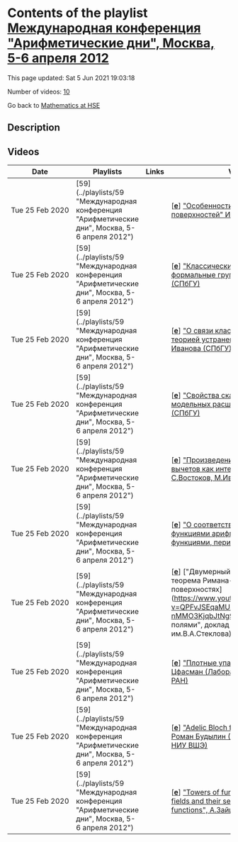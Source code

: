 # Contents of the playlist [Международная конференция "Арифметические дни", Москва, 5-6 апреля 2012](https://www.youtube.com/playlist?list=PLq3E5oubNNoB3h-nMMO3KjqbJtNg9jX-N)

This page updated: Sat 5 Jun 2021 19:03:18

Number of videos: [10](#videos)

Go back to [Mathematics at HSE](../README.md)

## Description



## Videos

|Date|Playlists|Links|Video title|
|---|---|---|---|
| Tue&nbsp;25&nbsp;Feb&nbsp;2020 | [59](../playlists/59 "Международная конференция "Арифметические дни", Москва, 5-6 апреля 2012") |  | [[**e**](https://studio.youtube.com/video/Tpa5MLpq5Dw/edit "Edit")] ["Особенности кривых и морфизм поверхностей" Игорь Жуков (СПбГУ)](https://www.youtube.com/watch?v=Tpa5MLpq5Dw&list=PLq3E5oubNNoB3h-nMMO3KjqbJtNg9jX-N "Доклад") |
| Tue&nbsp;25&nbsp;Feb&nbsp;2020 | [59](../playlists/59 "Международная конференция "Арифметические дни", Москва, 5-6 апреля 2012") |  | [[**e**](https://studio.youtube.com/video/haKrQWzdd-4/edit "Edit")] ["Классические законы взаимности и формальные группы" Олег Демченко (СПбГУ)](https://www.youtube.com/watch?v=haKrQWzdd-4&list=PLq3E5oubNNoB3h-nMMO3KjqbJtNg9jX-N "доклад") |
| Tue&nbsp;25&nbsp;Feb&nbsp;2020 | [59](../playlists/59 "Международная конференция "Арифметические дни", Москва, 5-6 апреля 2012") |  | [[**e**](https://studio.youtube.com/video/rfZWHOPGWj4/edit "Edit")] ["О связи классификации Курихары с теорией устранения ветвления", Ольга Иванова (СПбГУ)](https://www.youtube.com/watch?v=rfZWHOPGWj4&list=PLq3E5oubNNoB3h-nMMO3KjqbJtNg9jX-N "доклад") |
| Tue&nbsp;25&nbsp;Feb&nbsp;2020 | [59](../playlists/59 "Международная конференция "Арифметические дни", Москва, 5-6 апреля 2012") |  | [[**e**](https://studio.youtube.com/video/kQUeuuCX1Qs/edit "Edit")] ["Свойства скачка ветвления в модельных расширениях", Ильдар Фаизов (СПбГУ)](https://www.youtube.com/watch?v=kQUeuuCX1Qs&list=PLq3E5oubNNoB3h-nMMO3KjqbJtNg9jX-N "доклад") |
| Tue&nbsp;25&nbsp;Feb&nbsp;2020 | [59](../playlists/59 "Международная конференция "Арифметические дни", Москва, 5-6 апреля 2012") |  | [[**e**](https://studio.youtube.com/video/SuN6bd2SfyE/edit "Edit")] ["Произведение p^n-ых степенных вычетов как интеграл Шнирельмана", С.Востоков, М.Иванов (СПбГУ)](https://www.youtube.com/watch?v=SuN6bd2SfyE&list=PLq3E5oubNNoB3h-nMMO3KjqbJtNg9jX-N "доклад") |
| Tue&nbsp;25&nbsp;Feb&nbsp;2020 | [59](../playlists/59 "Международная конференция "Арифметические дни", Москва, 5-6 апреля 2012") |  | [[**e**](https://studio.youtube.com/video/ep0ACMuomhA/edit "Edit")] ["О соответствии между дзета-функциями арифметических схем и функциями, периодичными в среднем"](https://www.youtube.com/watch?v=ep0ACMuomhA&list=PLq3E5oubNNoB3h-nMMO3KjqbJtNg9jX-N "доклад Ивана Фесенко (University of Notingham)") |
| Tue&nbsp;25&nbsp;Feb&nbsp;2020 | [59](../playlists/59 "Международная конференция "Арифметические дни", Москва, 5-6 апреля 2012") |  | [[**e**](https://studio.youtube.com/video/QPFvJSEqaMU/edit "Edit")] ["Двумерный гармонический анализ и теорема Римана-Роха на алгебраических поверхностях](https://www.youtube.com/watch?v=QPFvJSEqaMU&list=PLq3E5oubNNoB3h-nMMO3KjqbJtNg9jX-N "над конечными полями", доклад Дениса Осипова (МИАН им.В.А.Стеклова)") |
| Tue&nbsp;25&nbsp;Feb&nbsp;2020 | [59](../playlists/59 "Международная конференция "Арифметические дни", Москва, 5-6 апреля 2012") |  | [[**e**](https://studio.youtube.com/video/mfPpLDZf9xU/edit "Edit")] ["Плотные упаковки шаров", Михаил Цфасман (Лаборатория Понселе, ИППИ РАН)](https://www.youtube.com/watch?v=mfPpLDZf9xU&list=PLq3E5oubNNoB3h-nMMO3KjqbJtNg9jX-N "доклад") |
| Tue&nbsp;25&nbsp;Feb&nbsp;2020 | [59](../playlists/59 "Международная конференция "Арифметические дни", Москва, 5-6 апреля 2012") |  | [[**e**](https://studio.youtube.com/video/_RbaPZLieW4/edit "Edit")] ["Adelic Bloch formula for Chern classes", Роман Будылин (МИАН им.В.А.Стеклова, НИУ ВШЭ)](https://www.youtube.com/watch?v=_RbaPZLieW4&list=PLq3E5oubNNoB3h-nMMO3KjqbJtNg9jX-N "доклад") |
| Tue&nbsp;25&nbsp;Feb&nbsp;2020 | [59](../playlists/59 "Международная конференция "Арифметические дни", Москва, 5-6 апреля 2012") |  | [[**e**](https://studio.youtube.com/video/UVS4vE68WEM/edit "Edit")] ["Towers of function fields over finite fields and their sequences of zeta-functions", А.Зайцев (БФУ)](https://www.youtube.com/watch?v=UVS4vE68WEM&list=PLq3E5oubNNoB3h-nMMO3KjqbJtNg9jX-N "доклад. Алексей Зайцев (Балтийский Федеральный Университет, Калининград)") |
